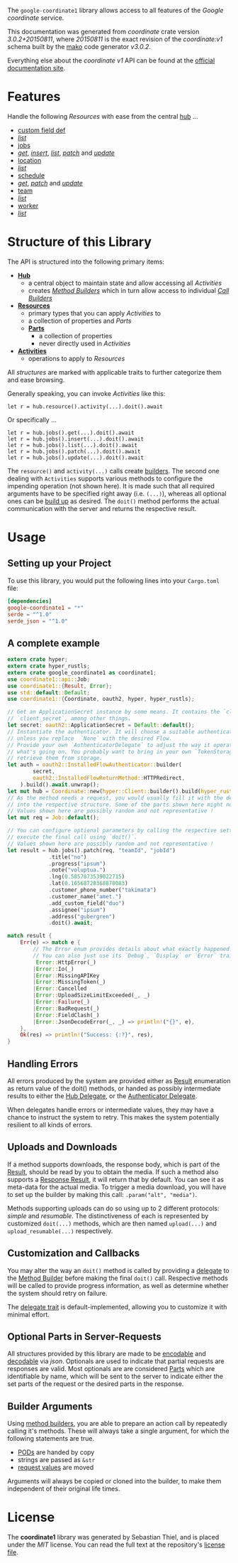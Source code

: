 <!---
DO NOT EDIT !
This file was generated automatically from 'src/mako/api/README.md.mako'
DO NOT EDIT !
-->
The `google-coordinate1` library allows access to all features of the *Google coordinate* service.

This documentation was generated from *coordinate* crate version *3.0.2+20150811*, where *20150811* is the exact revision of the *coordinate:v1* schema built by the [mako](http://www.makotemplates.org/) code generator *v3.0.2*.

Everything else about the *coordinate* *v1* API can be found at the
[official documentation site](https://developers.google.com/coordinate/).
# Features

Handle the following *Resources* with ease from the central [hub](https://docs.rs/google-coordinate1/3.0.2+20150811/google_coordinate1/Coordinate) ... 

* [custom field def](https://docs.rs/google-coordinate1/3.0.2+20150811/google_coordinate1/api::CustomFieldDef)
 * [*list*](https://docs.rs/google-coordinate1/3.0.2+20150811/google_coordinate1/api::CustomFieldDefListCall)
* [jobs](https://docs.rs/google-coordinate1/3.0.2+20150811/google_coordinate1/api::Job)
 * [*get*](https://docs.rs/google-coordinate1/3.0.2+20150811/google_coordinate1/api::JobGetCall), [*insert*](https://docs.rs/google-coordinate1/3.0.2+20150811/google_coordinate1/api::JobInsertCall), [*list*](https://docs.rs/google-coordinate1/3.0.2+20150811/google_coordinate1/api::JobListCall), [*patch*](https://docs.rs/google-coordinate1/3.0.2+20150811/google_coordinate1/api::JobPatchCall) and [*update*](https://docs.rs/google-coordinate1/3.0.2+20150811/google_coordinate1/api::JobUpdateCall)
* [location](https://docs.rs/google-coordinate1/3.0.2+20150811/google_coordinate1/api::Location)
 * [*list*](https://docs.rs/google-coordinate1/3.0.2+20150811/google_coordinate1/api::LocationListCall)
* [schedule](https://docs.rs/google-coordinate1/3.0.2+20150811/google_coordinate1/api::Schedule)
 * [*get*](https://docs.rs/google-coordinate1/3.0.2+20150811/google_coordinate1/api::ScheduleGetCall), [*patch*](https://docs.rs/google-coordinate1/3.0.2+20150811/google_coordinate1/api::SchedulePatchCall) and [*update*](https://docs.rs/google-coordinate1/3.0.2+20150811/google_coordinate1/api::ScheduleUpdateCall)
* [team](https://docs.rs/google-coordinate1/3.0.2+20150811/google_coordinate1/api::Team)
 * [*list*](https://docs.rs/google-coordinate1/3.0.2+20150811/google_coordinate1/api::TeamListCall)
* [worker](https://docs.rs/google-coordinate1/3.0.2+20150811/google_coordinate1/api::Worker)
 * [*list*](https://docs.rs/google-coordinate1/3.0.2+20150811/google_coordinate1/api::WorkerListCall)




# Structure of this Library

The API is structured into the following primary items:

* **[Hub](https://docs.rs/google-coordinate1/3.0.2+20150811/google_coordinate1/Coordinate)**
    * a central object to maintain state and allow accessing all *Activities*
    * creates [*Method Builders*](https://docs.rs/google-coordinate1/3.0.2+20150811/google_coordinate1/client::MethodsBuilder) which in turn
      allow access to individual [*Call Builders*](https://docs.rs/google-coordinate1/3.0.2+20150811/google_coordinate1/client::CallBuilder)
* **[Resources](https://docs.rs/google-coordinate1/3.0.2+20150811/google_coordinate1/client::Resource)**
    * primary types that you can apply *Activities* to
    * a collection of properties and *Parts*
    * **[Parts](https://docs.rs/google-coordinate1/3.0.2+20150811/google_coordinate1/client::Part)**
        * a collection of properties
        * never directly used in *Activities*
* **[Activities](https://docs.rs/google-coordinate1/3.0.2+20150811/google_coordinate1/client::CallBuilder)**
    * operations to apply to *Resources*

All *structures* are marked with applicable traits to further categorize them and ease browsing.

Generally speaking, you can invoke *Activities* like this:

```Rust,ignore
let r = hub.resource().activity(...).doit().await
```

Or specifically ...

```ignore
let r = hub.jobs().get(...).doit().await
let r = hub.jobs().insert(...).doit().await
let r = hub.jobs().list(...).doit().await
let r = hub.jobs().patch(...).doit().await
let r = hub.jobs().update(...).doit().await
```

The `resource()` and `activity(...)` calls create [builders][builder-pattern]. The second one dealing with `Activities` 
supports various methods to configure the impending operation (not shown here). It is made such that all required arguments have to be 
specified right away (i.e. `(...)`), whereas all optional ones can be [build up][builder-pattern] as desired.
The `doit()` method performs the actual communication with the server and returns the respective result.

# Usage

## Setting up your Project

To use this library, you would put the following lines into your `Cargo.toml` file:

```toml
[dependencies]
google-coordinate1 = "*"
serde = "^1.0"
serde_json = "^1.0"
```

## A complete example

```Rust
extern crate hyper;
extern crate hyper_rustls;
extern crate google_coordinate1 as coordinate1;
use coordinate1::api::Job;
use coordinate1::{Result, Error};
use std::default::Default;
use coordinate1::{Coordinate, oauth2, hyper, hyper_rustls};

// Get an ApplicationSecret instance by some means. It contains the `client_id` and 
// `client_secret`, among other things.
let secret: oauth2::ApplicationSecret = Default::default();
// Instantiate the authenticator. It will choose a suitable authentication flow for you, 
// unless you replace  `None` with the desired Flow.
// Provide your own `AuthenticatorDelegate` to adjust the way it operates and get feedback about 
// what's going on. You probably want to bring in your own `TokenStorage` to persist tokens and
// retrieve them from storage.
let auth = oauth2::InstalledFlowAuthenticator::builder(
        secret,
        oauth2::InstalledFlowReturnMethod::HTTPRedirect,
    ).build().await.unwrap();
let mut hub = Coordinate::new(hyper::Client::builder().build(hyper_rustls::HttpsConnector::with_native_roots().https_or_http().enable_http1().enable_http2().build()), auth);
// As the method needs a request, you would usually fill it with the desired information
// into the respective structure. Some of the parts shown here might not be applicable !
// Values shown here are possibly random and not representative !
let mut req = Job::default();

// You can configure optional parameters by calling the respective setters at will, and
// execute the final call using `doit()`.
// Values shown here are possibly random and not representative !
let result = hub.jobs().patch(req, "teamId", "jobId")
             .title("no")
             .progress("ipsum")
             .note("voluptua.")
             .lng(0.5857873539022715)
             .lat(0.16568728368878083)
             .customer_phone_number("takimata")
             .customer_name("amet.")
             .add_custom_field("duo")
             .assignee("ipsum")
             .address("gubergren")
             .doit().await;

match result {
    Err(e) => match e {
        // The Error enum provides details about what exactly happened.
        // You can also just use its `Debug`, `Display` or `Error` traits
         Error::HttpError(_)
        |Error::Io(_)
        |Error::MissingAPIKey
        |Error::MissingToken(_)
        |Error::Cancelled
        |Error::UploadSizeLimitExceeded(_, _)
        |Error::Failure(_)
        |Error::BadRequest(_)
        |Error::FieldClash(_)
        |Error::JsonDecodeError(_, _) => println!("{}", e),
    },
    Ok(res) => println!("Success: {:?}", res),
}

```
## Handling Errors

All errors produced by the system are provided either as [Result](https://docs.rs/google-coordinate1/3.0.2+20150811/google_coordinate1/client::Result) enumeration as return value of
the doit() methods, or handed as possibly intermediate results to either the 
[Hub Delegate](https://docs.rs/google-coordinate1/3.0.2+20150811/google_coordinate1/client::Delegate), or the [Authenticator Delegate](https://docs.rs/yup-oauth2/*/yup_oauth2/trait.AuthenticatorDelegate.html).

When delegates handle errors or intermediate values, they may have a chance to instruct the system to retry. This 
makes the system potentially resilient to all kinds of errors.

## Uploads and Downloads
If a method supports downloads, the response body, which is part of the [Result](https://docs.rs/google-coordinate1/3.0.2+20150811/google_coordinate1/client::Result), should be
read by you to obtain the media.
If such a method also supports a [Response Result](https://docs.rs/google-coordinate1/3.0.2+20150811/google_coordinate1/client::ResponseResult), it will return that by default.
You can see it as meta-data for the actual media. To trigger a media download, you will have to set up the builder by making
this call: `.param("alt", "media")`.

Methods supporting uploads can do so using up to 2 different protocols: 
*simple* and *resumable*. The distinctiveness of each is represented by customized 
`doit(...)` methods, which are then named `upload(...)` and `upload_resumable(...)` respectively.

## Customization and Callbacks

You may alter the way an `doit()` method is called by providing a [delegate](https://docs.rs/google-coordinate1/3.0.2+20150811/google_coordinate1/client::Delegate) to the 
[Method Builder](https://docs.rs/google-coordinate1/3.0.2+20150811/google_coordinate1/client::CallBuilder) before making the final `doit()` call. 
Respective methods will be called to provide progress information, as well as determine whether the system should 
retry on failure.

The [delegate trait](https://docs.rs/google-coordinate1/3.0.2+20150811/google_coordinate1/client::Delegate) is default-implemented, allowing you to customize it with minimal effort.

## Optional Parts in Server-Requests

All structures provided by this library are made to be [encodable](https://docs.rs/google-coordinate1/3.0.2+20150811/google_coordinate1/client::RequestValue) and 
[decodable](https://docs.rs/google-coordinate1/3.0.2+20150811/google_coordinate1/client::ResponseResult) via *json*. Optionals are used to indicate that partial requests are responses 
are valid.
Most optionals are are considered [Parts](https://docs.rs/google-coordinate1/3.0.2+20150811/google_coordinate1/client::Part) which are identifiable by name, which will be sent to 
the server to indicate either the set parts of the request or the desired parts in the response.

## Builder Arguments

Using [method builders](https://docs.rs/google-coordinate1/3.0.2+20150811/google_coordinate1/client::CallBuilder), you are able to prepare an action call by repeatedly calling it's methods.
These will always take a single argument, for which the following statements are true.

* [PODs][wiki-pod] are handed by copy
* strings are passed as `&str`
* [request values](https://docs.rs/google-coordinate1/3.0.2+20150811/google_coordinate1/client::RequestValue) are moved

Arguments will always be copied or cloned into the builder, to make them independent of their original life times.

[wiki-pod]: http://en.wikipedia.org/wiki/Plain_old_data_structure
[builder-pattern]: http://en.wikipedia.org/wiki/Builder_pattern
[google-go-api]: https://github.com/google/google-api-go-client

# License
The **coordinate1** library was generated by Sebastian Thiel, and is placed 
under the *MIT* license.
You can read the full text at the repository's [license file][repo-license].

[repo-license]: https://github.com/Byron/google-apis-rsblob/main/LICENSE.md
